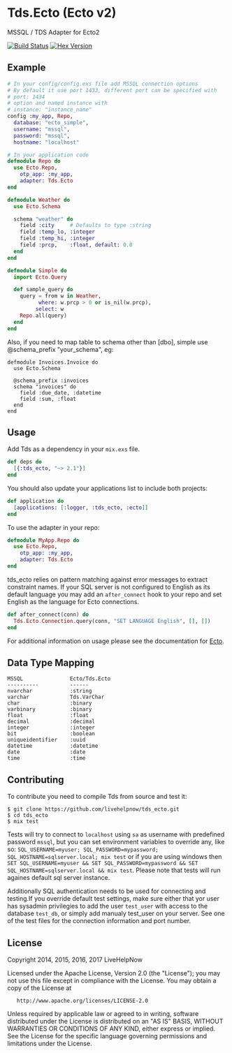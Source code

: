 # Tds.Ecto (Ecto v2)

MSSQL / TDS Adapter for Ecto2

[![Build Status][appveyor-img]][appveyor] [![Hex Version][hex-img]][hex]

[appveyor-img]: https://ci.appveyor.com/api/projects/status/g59ocaellinuig7g?svg=true
[appveyor]: https://ci.appveyor.com/project/mjaric/tds-ecto-jpd3h
[hex-img]: https://img.shields.io/hexpm/v/tds_ecto.svg
[hex]: https://hex.pm/packages/tds_ecto

## Example
```elixir
# In your config/config.exs file add MSSQL connection options
# By default it use port 1433, different port can be specified with
# port: 1434
# option and named instance with
# instance: "instance_name"
config :my_app, Repo,
  database: "ecto_simple",
  username: "mssql",
  password: "mssql",
  hostname: "localhost"

# In your application code
defmodule Repo do
  use Ecto.Repo,
    otp_app: :my_app,
    adapter: Tds.Ecto
end

defmodule Weather do
  use Ecto.Schema

  schema "weather" do
    field :city     # Defaults to type :string
    field :temp_lo, :integer
    field :temp_hi, :integer
    field :prcp,    :float, default: 0.0
  end
end

defmodule Simple do
  import Ecto.Query

  def sample_query do
    query = from w in Weather,
          where: w.prcp > 0 or is_nil(w.prcp),
         select: w
    Repo.all(query)
  end
end
```

Also, if you need to map table to schema other than [dbo], simple use @schema_prefix "your_schema", eg:

```
defmodule Invoices.Invoice do
  use Ecto.Schema

  @schema_prefix :invoices
  schema "invoices" do
    field :due_date, :datetime
    field :sum, :float
  end
end
```

## Usage

Add Tds as a dependency in your `mix.exs` file.

```elixir
def deps do
  [{:tds_ecto, "~> 2.1"}]
end
```

You should also update your applications list to include both projects:
```elixir
def application do
  [applications: [:logger, :tds_ecto, :ecto]]
end
```

To use the adapter in your repo:
```elixir
defmodule MyApp.Repo do
  use Ecto.Repo,
    otp_app: :my_app,
    adapter: Tds.Ecto
end
```

tds_ecto relies on pattern matching against error messages to extract constraint names.
If your SQL server is not configured to English as its default language you may add an `after_connect` hook to your repo and set English as the language for Ecto connections.

```elixir
def after_connect(conn) do
  Tds.Ecto.Connection.query(conn, "SET LANGUAGE English", [], [])
end
```

For additional information on usage please see the documentation for [Ecto](http://hexdocs.pm/ecto).

## Data Type Mapping

    MSSQL             	Ecto/Tds.Ecto
    ----------        	------
    nvarchar            :string
    varchar             Tds.VarChar
    char                :binary
    varbinary           :binary
    float               :float
    decimal             :decimal
    integer             :integer
    bit                 :boolean
    uniqueidentifier    :uuid
    datetime            :datetime
    date                :date
    time                :time



## Contributing

To contribute you need to compile Tds from source and test it:

```
$ git clone https://github.com/livehelpnow/tds_ecto.git
$ cd tds_ecto
$ mix test
```

Tests will try to connect to `localhost` using `sa` as username with predefined password `mssql`, but you can set environment variables to override any, like so: `SQL_USERNAME=myuser; SQL_PASSWORD=mypassword; SQL_HOSTNAME=sqlserver.local; mix test` or if you are using windows then `SET SQL_USERNAME=myuser && SET SQL_PASSWORD=mypassword && SET SQL_HOSTNAME=sqlserver.local && mix test`. Please note that tests will run againes default sql server instance.

Additionally SQL authentication needs to be used for connecting and testing.If you override default test settings, make sure either that yor user has sysadmin privilegies to add the user `test_user` with access to the database `test_db`, or simply add manualy test_user on your server. See one of the test files for the connection information and port number.

## License

   Copyright 2014, 2015, 2016, 2017 LiveHelpNow

   Licensed under the Apache License, Version 2.0 (the "License");
   you may not use this file except in compliance with the License.
   You may obtain a copy of the License at

       http://www.apache.org/licenses/LICENSE-2.0

   Unless required by applicable law or agreed to in writing, software
   distributed under the License is distributed on an "AS IS" BASIS,
   WITHOUT WARRANTIES OR CONDITIONS OF ANY KIND, either express or implied.
   See the License for the specific language governing permissions and
   limitations under the License.
